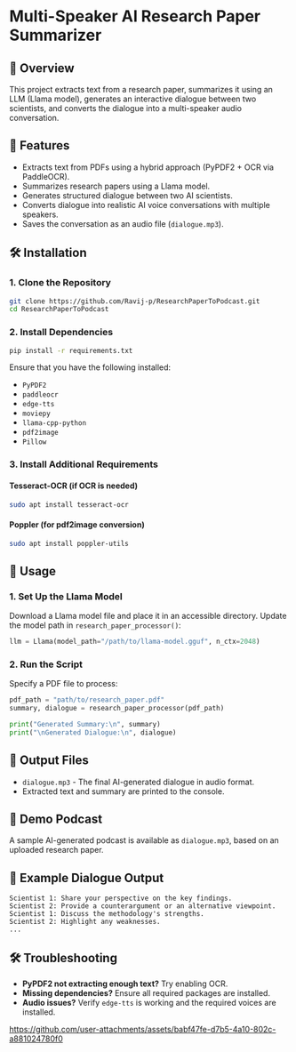 # Multi-Speaker AI Research Paper Summarizer

## 📌 Overview
This project extracts text from a research paper, summarizes it using an LLM (Llama model), generates an interactive dialogue between two scientists, and converts the dialogue into a multi-speaker audio conversation.

## 🚀 Features
- Extracts text from PDFs using a hybrid approach (PyPDF2 + OCR via PaddleOCR).
- Summarizes research papers using a Llama model.
- Generates structured dialogue between two AI scientists.
- Converts dialogue into realistic AI voice conversations with multiple speakers.
- Saves the conversation as an audio file (`dialogue.mp3`).

## 🛠️ Installation
### 1. Clone the Repository
```sh
git clone https://github.com/Ravij-p/ResearchPaperToPodcast.git
cd ResearchPaperToPodcast
```

### 2. Install Dependencies
```sh
pip install -r requirements.txt
```
Ensure that you have the following installed:
- `PyPDF2`
- `paddleocr`
- `edge-tts`
- `moviepy`
- `llama-cpp-python`
- `pdf2image`
- `Pillow`

### 3. Install Additional Requirements
#### Tesseract-OCR (if OCR is needed)
```sh
sudo apt install tesseract-ocr
```
#### Poppler (for pdf2image conversion)
```sh
sudo apt install poppler-utils
```

## 🔧 Usage
### 1. Set Up the Llama Model
Download a Llama model file and place it in an accessible directory. Update the model path in `research_paper_processor()`:
```python
llm = Llama(model_path="/path/to/llama-model.gguf", n_ctx=2048)
```

### 2. Run the Script
Specify a PDF file to process:
```python
pdf_path = "path/to/research_paper.pdf"
summary, dialogue = research_paper_processor(pdf_path)

print("Generated Summary:\n", summary)
print("\nGenerated Dialogue:\n", dialogue)
```

## 📂 Output Files
- `dialogue.mp3` - The final AI-generated dialogue in audio format.
- Extracted text and summary are printed to the console.

## 🎤 Demo Podcast
A sample AI-generated podcast is available as `dialogue.mp3`, based on an uploaded research paper.

## 📝 Example Dialogue Output
```
Scientist 1: Share your perspective on the key findings.
Scientist 2: Provide a counterargument or an alternative viewpoint.
Scientist 1: Discuss the methodology's strengths.
Scientist 2: Highlight any weaknesses.
...
```

## 🛠️ Troubleshooting
- **PyPDF2 not extracting enough text?** Try enabling OCR.
- **Missing dependencies?** Ensure all required packages are installed.
- **Audio issues?** Verify `edge-tts` is working and the required voices are installed.



https://github.com/user-attachments/assets/babf47fe-d7b5-4a10-802c-a881024780f0

